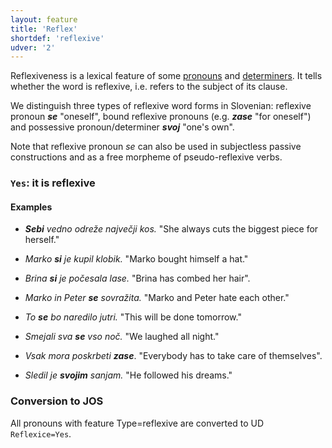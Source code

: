 ```yaml
---
layout: feature
title: 'Reflex'
shortdef: 'reflexive'
udver: '2'
---
```


Reflexiveness is a lexical feature of some [pronouns](PRON) and [determiners](DET). It tells whether the word is reflexive,
i.e. refers to the subject of its clause.

We distinguish three types of reflexive word forms in Slovenian: reflexive pronoun _<b>se</b>_ "oneself", bound reflexive pronouns (e.g. _<b>zase</b>_ "for oneself") and possessive pronoun/determiner _<b>svoj</b>_ "one's own".

Note that reflexive pronoun _se_ can also be used in subjectless passive constructions and as a free morpheme of pseudo-reflexive verbs.

### <a name="Yes">`Yes`</a>: it is reflexive

#### Examples

* _<b>Sebi</b> vedno odreže največji kos._ "She always cuts the biggest piece for herself."
* _Marko <b>si</b> je kupil klobik._ "Marko bought himself a hat."
* _Brina <b>si</b> je počesala lase._ "Brina has combed her hair".
* _Marko in Peter <b>se</b> sovražita._ "Marko and Peter hate each other."
* _To <b>se</b> bo naredilo jutri._ "This will be done tomorrow."
* _Smejali sva <b>se</b> vso noč._ "We laughed all night."

* _Vsak mora poskrbeti <b>zase</b>_. "Everybody has to take care of themselves".

* _Sledil je <b>svojim</b> sanjam._ "He followed his dreams."

### Conversion to JOS
All pronouns with feature Type=reflexive are converted to UD `Reflexice=Yes`.
<!-- Interlanguage links updated Čt lis 12 09:43:06 CET 2020 -->
